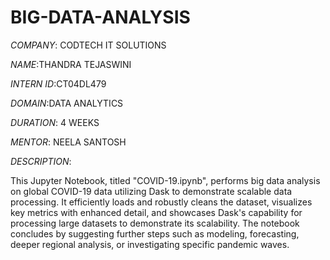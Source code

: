 # BIG-DATA-ANALYSIS

*COMPANY*: CODTECH IT SOLUTIONS

*NAME*:THANDRA TEJASWINI

*INTERN ID*:CT04DL479

*DOMAIN*:DATA ANALYTICS

*DURATION*: 4 WEEKS

*MENTOR*: NEELA SANTOSH


*DESCRIPTION*:

This Jupyter Notebook, titled "COVID-19.ipynb", performs big data analysis on global COVID-19 data utilizing Dask to demonstrate scalable data processing. It efficiently loads and robustly cleans the dataset, visualizes key metrics with enhanced detail, and showcases Dask's capability for processing large datasets to demonstrate its scalability. The notebook concludes by suggesting further steps such as modeling, forecasting, deeper regional analysis, or investigating specific pandemic waves.
